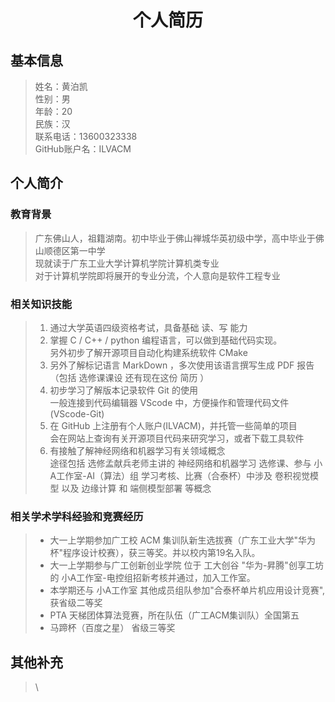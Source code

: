 <h1 align = "center"> 个人简历 </h1>

## 基本信息

> 姓名：黄泊凯  
> 性别：男  
> 年龄：20  
> 民族：汉  
> 联系电话：13600323338  
> GitHub账户名：ILVACM  

## 个人简介

### 教育背景

> 广东佛山人，祖籍湖南。初中毕业于佛山禅城华英初级中学，高中毕业于佛山顺德区第一中学  
> 现就读于广东工业大学计算机学院计算机类专业  
> 对于计算机学院即将展开的专业分流，个人意向是软件工程专业    

### 相关知识技能

> 1. 通过大学英语四级资格考试，具备基础 读、写 能力  
> 2. 掌握 C / C++ / python 编程语言，可以做到基础代码实现。  
>    另外初步了解开源项目自动化构建系统软件 CMake   
> 3. 另外了解标记语言 MarkDown ，多次使用该语言撰写生成 PDF 报告  
>    （包括 选修课课设 还有现在这份 简历 ）  
> 4. 初步学习了解版本记录软件 Git 的使用  
>    一般连接到代码编辑器 VScode 中，方便操作和管理代码文件(VScode-Git)  
> 5. 在 GitHub 上注册有个人账户(ILVACM)，并托管一些简单的项目  
>    会在网站上查询有关开源项目代码来研究学习，或者下载工具软件  
> 6. 有接触了解神经网络和机器学习有关领域概念  
>    途径包括 选修孟献兵老师主讲的 神经网络和机器学习 选修课、参与 小A工作室-AI（算法）组 学习考核、比赛（合泰杯）中涉及 卷积视觉模型 以及 边缘计算 和 端侧模型部署 等概念  

### 相关学术学科经验和竞赛经历

> * 大一上学期参加广工校 ACM 集训队新生选拔赛（广东工业大学"华为杯"程序设计校赛），获三等奖。并以校内第19名入队。  
> * 大一上学期参与广工创新创业学院 位于 工大创谷 "华为-昇腾"创享工坊 的 小A工作室-电控组招新考核并通过，加入工作室。  
> * 本学期还与 小A工作室 其他成员组队参加"合泰杯单片机应用设计竞赛",获省级二等奖
> * PTA 天梯团体算法竞赛，所在队伍（广工ACM集训队）全国第五
> * 马蹄杯（百度之星） 省级三等奖

## 其他补充

> \\
